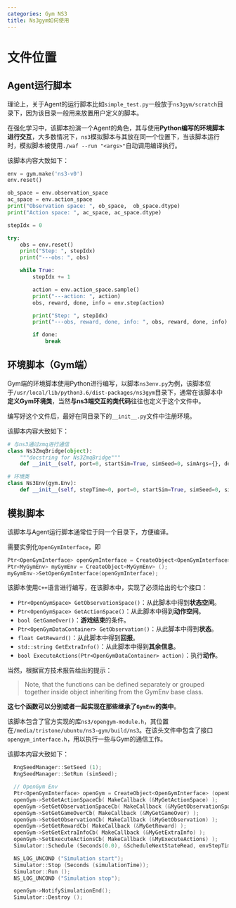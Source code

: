 ```yaml
---
categories: Gym NS3
title: Ns3gym如何使用
---
```


# 文件位置

## Agent运行脚本

理论上，关于Agent的运行脚本比如`simple_test.py`一般放于`ns3gym/scratch`目录下，因为该目录一般用来放置用户定义的脚本。

在强化学习中，该脚本扮演一个Agent的角色，其与使用**Python编写的环境脚本进行交互**，大多数情况下，`ns3`模拟脚本与其放在同一个位置下，当该脚本运行时，模拟脚本被使用`./waf --run "<args>"`自动调用编译执行。

该脚本内容大致如下：

```python
env = gym.make('ns3-v0')
env.reset()

ob_space = env.observation_space
ac_space = env.action_space
print("Observation space: ", ob_space,  ob_space.dtype)
print("Action space: ", ac_space, ac_space.dtype)

stepIdx = 0

try:
    obs = env.reset()
    print("Step: ", stepIdx)
    print("---obs: ", obs)

    while True:
        stepIdx += 1

        action = env.action_space.sample()
        print("---action: ", action)
        obs, reward, done, info = env.step(action)

        print("Step: ", stepIdx)
        print("---obs, reward, done, info: ", obs, reward, done, info)

        if done:
            break
```

## 环境脚本（Gym端）

Gym端的环境脚本使用Python进行编写，以脚本`ns3env.py`为例，该脚本位于`/usr/local/lib/python3.6/dist-packages/ns3gym`目录下，通常在该脚本中**定义Gym环境类**，当然**与ns3端交互的类代码**往往也定义于这个文件中。

编写好这个文件后，最好在同目录下的`__init__.py`文件中注册环境。

该脚本内容大致如下：

```python
# 与ns3通过zmq进行通信
class Ns3ZmqBridge(object):
    """docstring for Ns3ZmqBridge"""
    def __init__(self, port=0, startSim=True, simSeed=0, simArgs={}, debug=False):

# 环境类
class Ns3Env(gym.Env):
    def __init__(self, stepTime=0, port=0, startSim=True, simSeed=0, simArgs={}, debug=False):
```

## 模拟脚本

该脚本与Agent运行脚本通常位于同一个目录下，方便编译。

需要实例化`OpenGymInterface`，即

```c++
Ptr<OpenGymInterface> openGymInterface = CreateObject<OpenGymInterface> (openGymPort);
Ptr<MyGymEnv> myGymEnv = CreateObject<MyGymEnv> ();
myGymEnv->SetOpenGymInterface(openGymInterface);
```

该脚本使用`C++`语言进行编写，在该脚本中，实现了必须给出的七个接口：

- `Ptr<OpenGymSpace> GetObservationSpace()`：从此脚本中得到**状态空间**。
- `Ptr<OpenGymSpace> GetActionSpace()`：从此脚本中得到**动作空间**。
- `bool GetGameOver()`：**游戏结束**的条件。
- `Ptr<OpenGymDataContainer> GetObservation()`：从此脚本中得到**状态**。
- `float GetReward()`：从此脚本中得到**回报**。
- `std::string GetExtraInfo()`：从此脚本中得到**其余信息**。
- `bool ExecuteActions(Ptr<OpenGymDataContainer> action)`：执行**动作**。

当然，根据官方技术报告给出的提示：

> Note, that the functions can be defined separately or grouped together inside object inheriting from the GymEnv base class.

**这七个函数可以分别或者一起实现在那些继承了`GymEnv`的类中**。

该脚本包含了官方实现的库`ns3/opengym-module.h`，其位置在`/media/tristone/ubuntu/ns3-gym/build/ns3`。在该头文件中包含了接口`opengym_interface.h`，用以执行一些与Gym的通信工作。

该脚本内容大致如下：

```c++
  RngSeedManager::SetSeed (1);
  RngSeedManager::SetRun (simSeed);

  // OpenGym Env
  Ptr<OpenGymInterface> openGym = CreateObject<OpenGymInterface> (openGymPort);
  openGym->SetGetActionSpaceCb( MakeCallback (&MyGetActionSpace) );
  openGym->SetGetObservationSpaceCb( MakeCallback (&MyGetObservationSpace) );
  openGym->SetGetGameOverCb( MakeCallback (&MyGetGameOver) );
  openGym->SetGetObservationCb( MakeCallback (&MyGetObservation) );
  openGym->SetGetRewardCb( MakeCallback (&MyGetReward) );
  openGym->SetGetExtraInfoCb( MakeCallback (&MyGetExtraInfo) );
  openGym->SetExecuteActionsCb( MakeCallback (&MyExecuteActions) );
  Simulator::Schedule (Seconds(0.0), &ScheduleNextStateRead, envStepTime, openGym);

  NS_LOG_UNCOND ("Simulation start");
  Simulator::Stop (Seconds (simulationTime));
  Simulator::Run ();
  NS_LOG_UNCOND ("Simulation stop");

  openGym->NotifySimulationEnd();
  Simulator::Destroy ();
```



